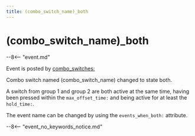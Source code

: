 ```yaml
---
title: (combo_switch_name)_both
---
```


# (combo_switch_name)\_both

--8<-- "event.md"

Event is posted by [combo_switches:](../config/combo_switches.md)

Combo switch named (combo_switch_name) changed to state both.

A switch from group 1 and group 2 are both active at the same time,
having been pressed within the `max_offset_time:` and being active for
at least the `hold_time:`.

The event name can be changed by using the `events_when_both:`
attribute.

--8<-- "event_no_keywords_notice.md"
